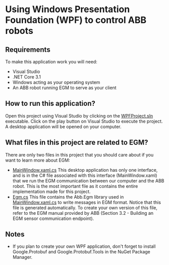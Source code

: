 #  Using Windows Presentation Foundation (WPF) to control ABB robots

## Requirements
To make this application work you will need:
- Visual Studio
- .NET Core 3.1
- Windows acting as your operating system
- An ABB robot running EGM to serve as your client

## How to run this application?
Open this project using Visual Studio by clicking on the [WPFProject.sln](https://github.com/vcuse/egm-for-abb-robots/blob/main/WPF-Example/WPFProject.sln) executable. Click on the play button on Visual Studio to execute the project. A desktop application will be opened on your computer.

## What files in this project are related to EGM?
There are only two files in this project that you should care about if you want to learn more about EGM:
- [MainWindow.xaml.cs](https://github.com/vcuse/egm-for-abb-robots/blob/main/WPF-Example/MainWindow.xaml.cs) This desktop application has only one interface, and is in the C# file associated with this interface (MainWindow.xaml) that we run the EGM communication between our computer and the ABB robot. This is the most important file as it contains the entire implementation made for this project.
- [Egm.cs](https://github.com/vcuse/egm-for-abb-robots/blob/main/WPF-Example/Egm.cs) This file contains the Abb.Egm library used in [MainWindow.xaml.cs](https://github.com/vcuse/egm-for-abb-robots/blob/main/WPF-Example/MainWindow.xaml.cs) to write messages in EGM format. Notice that this file is generated automatically. To create your own version of this file, refer to the EGM manual provided by ABB (Section 3.2 - Building an EGM sensor communication endpoint).

## Notes
- If you plan to create your own WPF application, don't forget to install Google.Protobuf and Google.Protobuf.Tools in the NuGet Package Manager.
